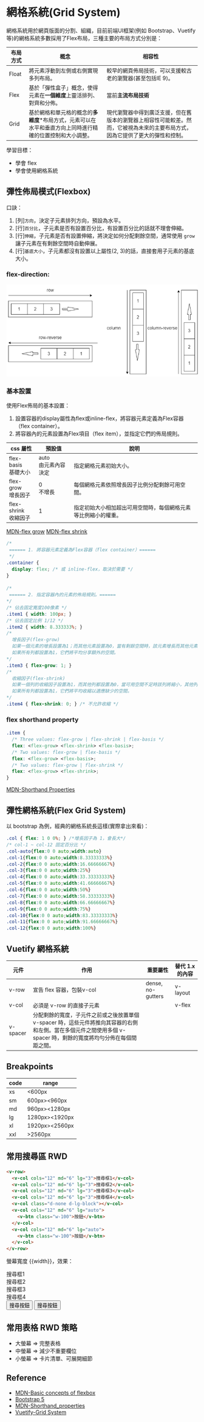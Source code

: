 # 網格系統(Grid System)
網格系統用於網頁版面的分割、組織，目前前端UI框架(例如 Bootstrap、Vuetify 等)的網格系統多數採用了Flex布局，三種主要的布局方式分別是：

| 布局方式 | 概念                                                                                                      | 相容性                                                                                                                         |
| -------- | --------------------------------------------------------------------------------------------------------- | ------------------------------------------------------------------------------------------------------------------------------ |
| Float    | 將元素浮動到左側或右側實現多列布局。                                                                      | 較早的網頁佈局技術，可以支援較古老的瀏覽器(甚至包括IE 9)。                                                                     |
| Flex     | 基於「彈性盒子」概念，使得元素在**一個維度**上靈活排列、對齊和分佈。                                      | 當前**主流布局技術**                                                                                                           |
| Grid     | 基於網格和單元格的概念的**多維度***布局方式，元素可以在水平和垂直方向上同時進行精確的位置控制和大小調整。 | 現代瀏覽器中得到廣泛支援，但在舊版本的瀏覽器上相容性可能較差。然而，它被視為未來的主要布局方式，因為它提供了更大的彈性和控制。 |

學習目標：
- 學會 flex
- 學會使用網格系統

## 彈性佈局模式(Flexbox)
口訣：
 1. [列]`方向`，決定子元素排列方向，預設為水平。   
 2. [行]`百分比`，子元素是否有設置百分比，有設置百分比的話就不理會伸縮。
 3. [行]`伸縮`，子元素是否有設置伸縮，將決定如何分配剩餘空間，通常使用 `grow` 讓子元素在有剩餘空間時自動伸展。
 4. [行]`基底大小`，子元素都沒有設置以上屬性(2, 3)的話，直接套用子元素的基底大小。

### flex-direction: 
 ![](/flex.png)

### 基本設置
使用Flex佈局的基本設置：  
 1. 設置容器的display屬性為flex或inline-flex，將容器元素定義為Flex容器（flex container）。
 2. 將容器內的元素設置為Flex項目（flex item），並指定它們的佈局規則。

| css 屬性                | 預設值                 | 說明                                                           |
| ----------------------- | ---------------------- | -------------------------------------------------------------- |
| flex-basis<br>基礎大小  | auto<br>由元素內容決定 | 指定網格元素初始大小。                                         |
| flex-grow<br>增長因子   | 0<br>不增長            | 每個網格元素依照增長因子比例分配剩餘可用空間。                 |
| flex-shrink<br>收縮因子 | 1                      | 指定初始大小相加超出可用空間時，每個網格元素等比例縮小的權重。 |

[MDN-flex grow](https://developer.mozilla.org/en-US/docs/Web/CSS/flex-grow)
[MDN-flex shrink](https://developer.mozilla.org/en-US/docs/Web/CSS/flex-shrink)

```css
/*
 ====== 1. 將容器元素定義為Flex容器（flex container）======
 */
.container {
  display: flex; /* 或 inline-flex，取決於需要 */
}

/*
 ====== 2. 指定容器內的元素的佈局規則。======
*/
/* 佔去固定寬度100像素 */
.item1 { width: 100px; }
/* 佔去固定比例 1/12 */
.item2 { width: 8.333333%; }
/*
  增長因子(flex-grow)
  如果一個元素的增長設置為1；而其他元素設置為0，當有剩餘空間時，該元素增長而其他元素保持不變。
  如果所有列都設置為1，它們將平均分享額外的空間。
*/
.item3 { flex-grow: 1; }
/* 
  收縮因子(flex-shrink)
  如果一個列的收縮因子設置為1，而其他列都設置為0，當可用空間不足時該列將縮小，其他列將保持不變。
  如果所有列都設置為1，它們將平均收縮以適應缺少的空間。 
*/
.item4 { flex-shrink: 0; } /* 不允許收縮 */

```
### flex shorthand property

```css
.item {
  /* Three values: flex-grow | flex-shrink | flex-basis */
  flex: <flex-grow> <flex-shrink> <flex-basis>;
  /* Two values: flex-grow | flex-basis */
  flex: <flex-grow> <flex-basis>;
  /* Two values: flex-grow | flex-shrink */
  flex: <flex-grow> <flex-shrink>;
}
```

[MDN-Shorthand Properties](https://developer.mozilla.org/en-US/docs/Web/CSS/Shorthand_properties)

## 彈性網格系統(Flex Grid System)
以 bootstrap 為例，經典的網格系統長這樣(實際拿出來看)：
```css
.col { flex: 1 0 0%; } /*增長因子為 1，會長大*/ 
/* col-1 ~ col-12 固定百分比 */
.col-auto{flex:0 0 auto;width:auto}
.col-1{flex:0 0 auto;width:8.33333333%}
.col-2{flex:0 0 auto;width:16.66666667%}
.col-3{flex:0 0 auto;width:25%}
.col-4{flex:0 0 auto;width:33.33333333%}
.col-5{flex:0 0 auto;width:41.66666667%}
.col-6{flex:0 0 auto;width:50%}
.col-7{flex:0 0 auto;width:58.33333333%}
.col-8{flex:0 0 auto;width:66.66666667%}
.col-9{flex:0 0 auto;width:75%}
.col-10{flex:0 0 auto;width:83.33333333%}
.col-11{flex:0 0 auto;width:91.66666667%}
.col-12{flex:0 0 auto;width:100%}
```
## Vuetify 網格系統

| 元件     | 作用                                                                                                                                                               | 重要屬性          | 替代 1.x 的內容 |
| -------- | ------------------------------------------------------------------------------------------------------------------------------------------------------------------ | ----------------- | --------------- |
| v-row    | 宣告 flex 容器，包裝v-col                                                                                                                                          | dense, no-gutters | v-layout        |
| v-col    | 必須是 v-row 的直接子元素                                                                                                                                          |                   | v-flex          |
| v-spacer | 分配剩餘的寬度，子元件之前或之後放置單個 v-spacer 時，這些元件將推向其容器的右側和左側。當在多個元件之間使用多個 v-spacer 時，剩餘的寬度將均勻分佈在每個間距之間。 |                   |                 |

## Breakpoints
| code | range          |
| ---- | -------------- |
| xs   | <600px         |
| sm   | 600px><960px   |
| md   | 960px><1280px  |
| lg   | 1280px><1920px |
| xl   | 1920px><2560px |
| xxl  | >2560px        |

## 常用搜尋區 RWD
```html
<v-row>
  <v-col cols="12" md="6" lg="3">搜尋框1</v-col>
  <v-col cols="12" md="6" lg="3">搜尋框2</v-col>
  <v-col cols="12" md="6" lg="3">搜尋框3</v-col>
  <v-col cols="12" md="6" lg="3">搜尋框4</v-col>
  <v-col class="d-none d-lg-block"></v-col>
  <v-col cols="12" md="6" lg="auto">
    <v-btn class="w-100">按鈕</v-btn>
  </v-col>
  <v-col cols="12" md="6" lg="auto">
    <v-btn class="w-100">按鈕</v-btn>
  </v-col>
</v-row>
```
螢幕寬度 {{width}}，效果：
<div class="v-row">
  <div class="v-col-12 v-col-md-6 v-col-lg-3 border">搜尋框1</div>
  <div class="v-col-12 v-col-md-6 v-col-lg-3 border">搜尋框2</div>
  <div class="v-col-12 v-col-md-6 v-col-lg-3 border">搜尋框3</div>
  <div class="v-col-12 v-col-md-6 v-col-lg-3 border">搜尋框4</div>
  <div class="v-col d-none d-lg-block"></div>
  <button class="v-col-12 v-col-md-6 v-col-lg-auto border rounded">搜尋按鈕</button>
  <button class="v-col-12 v-col-md-6 v-col-lg-auto border rounded">搜尋按鈕</button>
</div>

## 常用表格 RWD 策略
 - 大螢幕 => 完整表格  
 - 中螢幕 => 減少不重要欄位  
 - 小螢幕 => 卡片清單、可展開細節

<script setup> 
import { ref, computed, reactive, onMounted, onUnmounted } from 'vue'

// width
const width = ref(0);
onMounted(()=>(width.value = window.innerWidth))
const resizeHandler = (e)=> (width.value = window.innerWidth)
let listener;
onMounted(()=> (listener = window.addEventListener("resize", resizeHandler)))
onUnmounted(()=> window.removeEventListener("resize", listener))
</script>
<style > 

</style>
## Reference
- [MDN-Basic concepts of flexbox](https://developer.mozilla.org/en-US/docs/Web/CSS/CSS_flexible_box_layout/Basic_concepts_of_flexbox)
- [Bootstrap 5](https://getbootstrap.com/docs/5.0/getting-started/introduction/)
- [MDN-Shorthand_properties](https://developer.mozilla.org/en-US/docs/Web/CSS/Shorthand_properties)
- [Vuetify-Grid System](https://vuetifyjs.com/en/components/grids/)